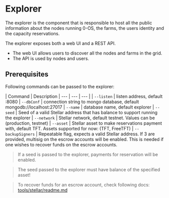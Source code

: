 # Explorer

The explorer is the component that is responsible to host all the public information about the nodes running 0-OS, the farms, the users identity and the capacity reservations.

The explorer exposes both a web UI and a REST API. 

- The web UI allows users to discover all the nodes and farms in the grid.
- The API is used by nodes and users.

## Prerequisites

Following commands can be passed to the explorer:

| Command | Description
| --- | --- | --- |
| `--listen` | listen address, default :8080
| `--dbConf` | connection string to mongo database, default mongodb://localhost:27017
| `--name` | database name, default explorer
| `--seed` | Seed of a valid Stellar address that has balance to support running the explorer
| `--network` | Stellar network, default testnet. Values can be (production, testnet)
| `--asset` | Stellar asset to make reservations payment with, default TFT. Assets supported for now: (TFT, FreeTFT)
| `--backupSigners` | Repeatable flag, expects a valid Stellar address. If 3 are provided, multisig on the escrow accounts will be enabled. This is needed if one wishes to recover funds on the escrow accounts.

> If a seed is passed to the explorer, payments for reservation will be enabled.

> The seed passed to the explorer must have balance of the specified asset!

> To recover funds for an escrow account, check following docs: [tools/stellar/readme.md](tools/stellar/readme.md)

